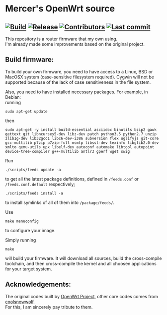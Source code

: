 # Mercer's OpenWrt source

## [![Build](https://img.shields.io/github/workflow/status/KFERMercer/OpenWrt/OpenWrt-CI/master?color=blue)](https://github.com/KFERMercer/OpenWrt/actions?query=workflow%3AOpenWrt-CI) [![Release](https://img.shields.io/github/release/KFERMercer/OpenWrt?color=blue)](https://github.com/KFERMercer/OpenWrt/releases) [![Contributors](https://img.shields.io/github/contributors/KFERMercer/OpenWrt?color=blue)](https://github.com/KFERMercer/OpenWrt/graphs/contributors) [![Last commit](https://img.shields.io/github/last-commit/KFERMercer/OpenWrt?color=blue)](https://github.com/KFERMercer/OpenWrt/commits/master)

This repository is a router firmware that my own using. \
I'm already made some improvements based on the original project.

## Build firmware:

To build your own firmware, you need to have access to a Linux, BSD or MacOSX system (case-sensitive filesystem required). Cygwin will not be supported because of the lack of case sensitiveness in the file system.

Also, you need to have installed necessary packages. For example, in Debian: \
running

```shell
sudo apt-get update
```

then

```shell
sudo apt-get -y install build-essential asciidoc binutils bzip2 gawk gettext git libncurses5-dev libz-dev patch python3.5 python2.7 unzip zlib1g-dev lib32gcc1 libc6-dev-i386 subversion flex uglifyjs git-core gcc-multilib p7zip p7zip-full msmtp libssl-dev texinfo libglib2.0-dev xmlto qemu-utils upx libelf-dev autoconf automake libtool autopoint device-tree-compiler g++-multilib antlr3 gperf wget swig
```


Run

```shell
./scripts/feeds update -a
```

to get all the latest package definitions, defined in `/feeds.conf` or `/feeds.conf.default` respectively;

```shell
./scripts/feeds install -a
```

to install symlinks of all of them into `/package/feeds/`.


Use

```shell
make menuconfig
```

to configure your image.


Simply running

```shell
make
```

will build your firmware. It will download all sources, build the cross-compile toolchain, and then cross-compile the kernel and all choosen applications for your target system.

## Acknowledgements:

The original codes built by [OpenWrt Project](https://openwrt.org), other core codes comes from [coolsnowwolf](https://github.com/coolsnowwolf/lede). \
For this, I am sincerely pay tribute to them.
